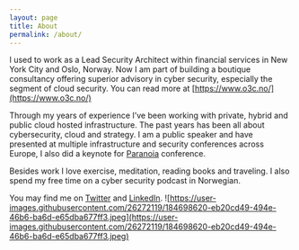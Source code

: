 ```yaml
---
layout: page
title: About
permalink: /about/
---
```

I used to work as a Lead Security Architect within financial services in New York City and Oslo, Norway. Now I am part of building a boutique consultancy offering superior advisory in cyber security, especially the segment of cloud security. You can read more at [https://www.o3c.no/](https://www.o3c.no/)

Through my years of experience I’ve been working with private, hybrid and public cloud hosted infrastructure. The past years has been all about cybersecurity, cloud and strategy. I am a public speaker and have presented at multiple infrastructure and security conferences across Europe, I also did a keynote for [Paranoia](https://www.paranoia.watchcom.no/) conference. 

Besides work I love exercise, meditation, reading books and traveling. I also spend my free time on a cyber security podcast in Norwegian. 

You may find me on [Twitter](https://twitter.com/KarimsCloud) and [LinkedIn](https://www.linkedin.com/in/karim-el-melhaoui-34691956/).
![https://user-images.githubusercontent.com/26272119/184698620-eb20cd49-494e-46b6-ba6d-e65dba677ff3.jpeg](https://user-images.githubusercontent.com/26272119/184698620-eb20cd49-494e-46b6-ba6d-e65dba677ff3.jpeg)
